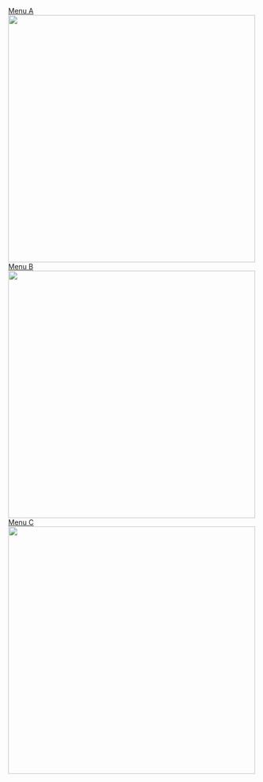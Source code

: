 <html>
<body>
  <div class="container-fluid" style="min-height: calc(100vh - 136px);">
    <!-- 그룹 태그로 role과 aria-multiselectable를 설정한다. -->
    <div class="panel-group" id="accordion" role="tablist" aria-multiselectable="true">
      <!-- 하나의 item입니다. data-parent 설청과 href 설정만 제대로 하면 문제없이 작동합니다. -->     
      <div class="panel panel-default">
        <div class="panel-heading" role="tab">
          <a role="button" data-toggle="collapse" data-parent="#accordion" href="#collapse1" aria-expanded="false">
            Menu A
          </a>
        </div>
        <div id="collapse1" class="panel-collapse collapse" role="tabpanel">
          <div class="panel-body">
            <img src="https://github.com/5ttogi/5ttogi.github.io/blob/main/%ED%99%94%EB%A9%B4%20%EC%BA%A1%EC%B2%98%202022-09-26%20182955.png" width=500>
          </div>
        </div>
      </div>
      <!-- -->
      <!-- 하나의 item입니다.  -->      
      <div class="panel panel-default">
        <div class="panel-heading" role="tab">
          <a role="button" data-toggle="collapse" data-parent="#accordion" href="#collapse2" aria-expanded="false">
            Menu B
          </a>
        </div>
        <div id="collapse2" class="panel-collapse collapse" role="tabpanel">
          <div class="panel-body">
            <img src="https://github.com/5ttogi/5ttogi.github.io/blob/main/11%EC%9B%94_%EB%8B%AC%EB%A0%A5_%EC%84%B8%EB%A1%9C%ED%98%95.jpg" width=500>
          </div>
        </div>
      </div>      
      <div class="panel panel-default">
        <div class="panel-heading" role="tab">
          <a role="button" data-toggle="collapse" data-parent="#accordion" href="#collapse3" aria-expanded="false">
            Menu C
          </a>
        </div>
        <div id="collapse3" class="panel-collapse collapse" role="tabpanel">
          <div class="panel-body">
            <img src="https://github.com/5ttogi/5ttogi.github.io/blob/main/11%EC%9B%94_%EA%B0%80%EC%9D%84_%EC%82%AC%EA%B0%81%ED%98%95.jpg" width=500>
          </div>
        </div>
      </div>
    </div>
  </div>
</body>
</html> 

